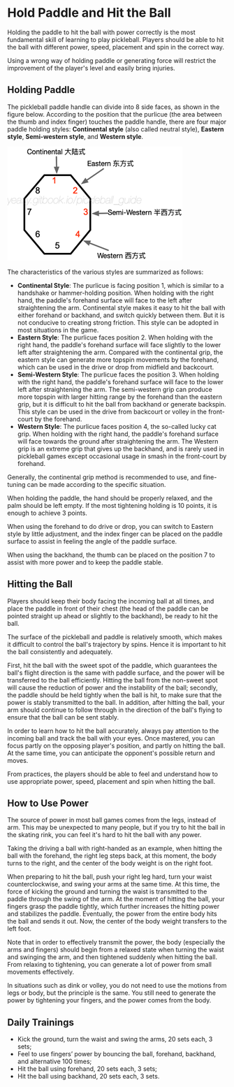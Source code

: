 # Hold Paddle and Hit the Ball

Holding the paddle to hit the ball with power correctly is the most fundamental skill of learning to play pickleball. Players should be able to hit the ball with different power, speed, placement and spin in the correct way.

Using a wrong way of holding paddle or generating force will restrict the improvement of the player's level and easily bring injuries.

## Holding Paddle

The pickleball paddle handle can divide into 8 side faces, as shown in the figure below. According to the position that the purlicue (the area between the thumb and index finger) touches the paddle handle, there are four major paddle holding styles: **Continental style** (also called neutral style), **Eastern style**, **Semi-western style**, and **Western style**.

![Common Paddle Holding Styles](_images/hold-paddle.png)

The characteristics of the various styles are summarized as follows:

* **Continental Style**: The purlicue is facing position 1, which is similar to a handshake or hammer-holding position. When holding with the right hand, the paddle's forehand surface will face to the left after straightening the arm. Continental style makes it easy to hit the ball with either forehand or backhand, and switch quickly between them. But it is not conducive to creating strong friction. This style can be adopted in most situations in the game.
* **Eastern Style**: The purlicue faces position 2. When holding with the right hand, the paddle's forehand surface will face slightly to the lower left after straightening the arm. Compared with the continental grip, the eastern style can generate more topspin movements by the forehand, which can be used in the drive or drop from midfield and backcourt.
* **Semi-Western Style**: The purlicue faces the position 3. When holding with the right hand, the paddle's forehand surface will face to the lower left after straightening the arm. The semi-western grip can produce more topspin with larger hitting range by the forehand than the eastern grip, but it is difficult to hit the ball from backhand or generate backspin. This style can be used in the drive from backcourt or volley in the front-court by the forehand.
* **Western Style**: The purlicue faces position 4, the so-called lucky cat grip. When holding with the right hand, the paddle's forehand surface will face towards the ground after straightening the arm. The Western grip is an extreme grip that gives up the backhand, and is rarely used in pickleball games except occasional usage in smash in the front-court by forehand.

Generally, the continental grip method is recommended to use, and fine-tuning can be made according to the specific situation.

When holding the paddle, the hand should be properly relaxed, and the palm should be left empty. If the most tightening holding is 10 points, it is enough to achieve 3 points.

When using the forehand to do drive or drop, you can switch to Eastern style by little adjustment, and the index finger can be placed on the paddle surface to assist in feeling the angle of the paddle surface.

When using the backhand, the thumb can be placed on the position 7 to assist with more power and to keep the paddle stable.

## Hitting the Ball

Players should keep their body facing the incoming ball at all times, and place the paddle in front of their chest (the head of the paddle can be pointed straight up ahead or slightly to the backhand), be ready to hit the ball.

The surface of the pickleball and paddle is relatively smooth, which makes it difficult to control the ball's trajectory by spins. Hence it is important to hit the ball consistently and adequately.

First, hit the ball with the sweet spot of the paddle, which guarantees the ball's flight direction is the same with paddle surface, and the power will be transferred to the ball efficiently. Hitting the ball from the non-sweet spot will cause the reduction of power and the instability of the ball; secondly, the paddle should be held tightly when the ball is hit, to make sure that the power is stably transmitted to the ball. In addition, after hitting the ball, your arm should continue to follow through in the direction of the ball's flying to ensure that the ball can be sent stably.

In order to learn how to hit the ball accurately, always pay attention to the incoming ball and track the ball with your eyes. Once mastered, you can focus partly on the opposing player's  position, and partly on hitting the ball.  At the same time, you can anticipate the opponent's possible return and moves.

From practices, the players should be able to feel and understand how to use appropriate power, speed, placement and spin when hitting the ball.

## How to Use Power

The source of power in most ball games comes from the legs, instead of arm. This may be unexpected to many people, but if you try to hit the ball in the skating rink, you can feel it's hard to hit the ball with any power.

Taking the driving a ball with right-handed as an example, when hitting the ball with the forehand, the right leg steps back, at this moment, the body turns to the right, and the center of the body weight is on the right foot.

When preparing to hit the ball, push your right leg hard, turn your waist counterclockwise, and swing your arms at the same time. At this time, the force of kicking the ground and turning the waist is transmitted to the paddle through the swing of the arm. At the moment of hitting the ball, your fingers grasp the paddle tightly, which further increases the hitting power and stabilizes the paddle. Eventually, the power from the entire body hits the ball and sends it out. Now, the center of the body weight transfers to the left foot.

Note that in order to effectively transmit the power, the body (especially the arms and fingers) should begin from a relaxed state when turning the waist and swinging the arm, and then tightened suddenly when hitting the ball. From relaxing to tightening, you can generate a lot of power from small movements effectively.

In situations such as dink or volley, you do not need to use the motions from legs or body, but the principle is the same. You still need to generate the power by tightening your fingers, and the power comes from the body.

## Daily Trainings

* Kick the ground, turn the waist and swing the arms, 20 sets each, 3 sets;
* Feel to use fingers’ power by bouncing the ball, forehand, backhand, and alternative 100 times;
* Hit the ball using forehand, 20 sets each, 3 sets;
* Hit the ball using backhand, 20 sets each, 3 sets. 
